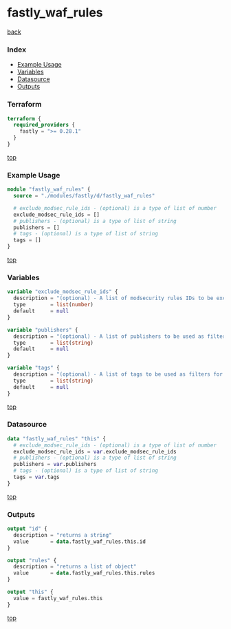 # fastly_waf_rules

[back](../fastly.md)

### Index

- [Example Usage](#example-usage)
- [Variables](#variables)
- [Datasource](#datasource)
- [Outputs](#outputs)

### Terraform

```terraform
terraform {
  required_providers {
    fastly = ">= 0.28.1"
  }
}
```

[top](#index)

### Example Usage

```terraform
module "fastly_waf_rules" {
  source = "./modules/fastly/d/fastly_waf_rules"

  # exclude_modsec_rule_ids - (optional) is a type of list of number
  exclude_modsec_rule_ids = []
  # publishers - (optional) is a type of list of string
  publishers = []
  # tags - (optional) is a type of list of string
  tags = []
}
```

[top](#index)

### Variables

```terraform
variable "exclude_modsec_rule_ids" {
  description = "(optional) - A list of modsecurity rules IDs to be excluded from the data set."
  type        = list(number)
  default     = null
}

variable "publishers" {
  description = "(optional) - A list of publishers to be used as filters for the data set."
  type        = list(string)
  default     = null
}

variable "tags" {
  description = "(optional) - A list of tags to be used as filters for the data set."
  type        = list(string)
  default     = null
}
```

[top](#index)

### Datasource

```terraform
data "fastly_waf_rules" "this" {
  # exclude_modsec_rule_ids - (optional) is a type of list of number
  exclude_modsec_rule_ids = var.exclude_modsec_rule_ids
  # publishers - (optional) is a type of list of string
  publishers = var.publishers
  # tags - (optional) is a type of list of string
  tags = var.tags
}
```

[top](#index)

### Outputs

```terraform
output "id" {
  description = "returns a string"
  value       = data.fastly_waf_rules.this.id
}

output "rules" {
  description = "returns a list of object"
  value       = data.fastly_waf_rules.this.rules
}

output "this" {
  value = fastly_waf_rules.this
}
```

[top](#index)
